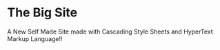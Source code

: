 # The Big Site

A New Self Made Site made with Cascading Style Sheets and HyperText Markup Language!!
